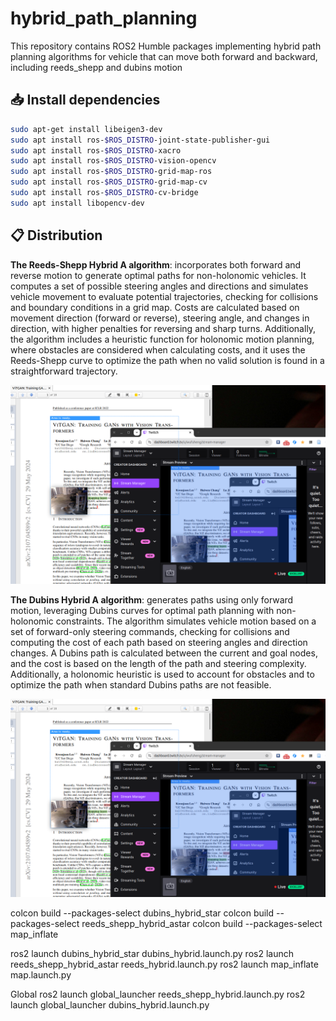 # hybrid_path_planning
 This repository contains ROS2 Humble packages implementing hybrid path planning algorithms for vehicle that can move both forward and backward, including reeds_shepp and dubins motion

## 📥 Install dependencies
```bash
sudo apt-get install libeigen3-dev
sudo apt install ros-$ROS_DISTRO-joint-state-publisher-gui
sudo apt install ros-$ROS_DISTRO-xacro
sudo apt install ros-$ROS_DISTRO-vision-opencv
sudo apt install ros-$ROS_DISTRO-grid-map-ros
sudo apt install ros-$ROS_DISTRO-grid-map-cv
sudo apt install ros-$ROS_DISTRO-cv-bridge
sudo apt install libopencv-dev
```
## 📋 Distribution

**The Reeds-Shepp Hybrid A algorithm**: incorporates both forward and reverse motion to generate optimal paths for non-holonomic vehicles. It computes a set of possible steering angles and directions and simulates vehicle movement to evaluate potential trajectories, checking for collisions and boundary conditions in a grid map. Costs are calculated based on movement direction (forward or reverse), steering angle, and changes in direction, with higher penalties for reversing and sharp turns. Additionally, the algorithm includes a heuristic function for holonomic motion planning, where obstacles are considered when calculating costs, and it uses the Reeds-Shepp curve to optimize the path when no valid solution is found in a straightforward trajectory.

![Reeds-Shepp-Curves Screenshot](https://raw.githubusercontent.com/henrywoo/images/main/live.png)


**The Dubins Hybrid A algorithm**: generates paths using only forward motion, leveraging Dubins curves for optimal path planning with non-holonomic constraints. The algorithm simulates vehicle motion based on a set of forward-only steering commands, checking for collisions and computing the cost of each path based on steering angles and direction changes. A Dubins path is calculated between the current and goal nodes, and the cost is based on the length of the path and steering complexity. Additionally, a holonomic heuristic is used to account for obstacles and to optimize the path when standard Dubins paths are not feasible.

![Dubins-Curves  Screenshot](https://raw.githubusercontent.com/henrywoo/images/main/live.png)

 colcon build --packages-select dubins_hybrid_star
 colcon build --packages-select reeds_shepp_hybrid_astar
 colcon build --packages-select map_inflate



ros2 launch dubins_hybrid_star dubins_hybrid.launch.py
ros2 launch reeds_shepp_hybrid_astar reeds_hybrid.launch.py
ros2 launch map_inflate map.launch.py



Global 
ros2 launch global_launcher reeds_shepp_hybrid.launch.py
ros2 launch global_launcher dubins_hybrid.launch.py